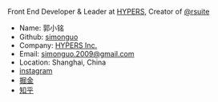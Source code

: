 Front End Developer & Leader at [HYPERS](https://www.hypers.com), Creator of [@rsuite](https://github.com/rsuite/rsuite)

- Name: 郭小铭
- Github: [simonguo](https://github.com/simonguo)
- Company: [HYPERS Inc.](https://hypers.com)
- Email: simonguo.2009@gmail.com
- Location: Shanghai, China
- [instagram](https://www.instagram.com/simonguo.2009/)
- [掘金](https://juejin.im/user/57cbc380128fe1006973fad9)
- [知乎](https://www.zhihu.com/people/simonet)

<style>
  @import url('./styles.css?v=20220712');
</style>
